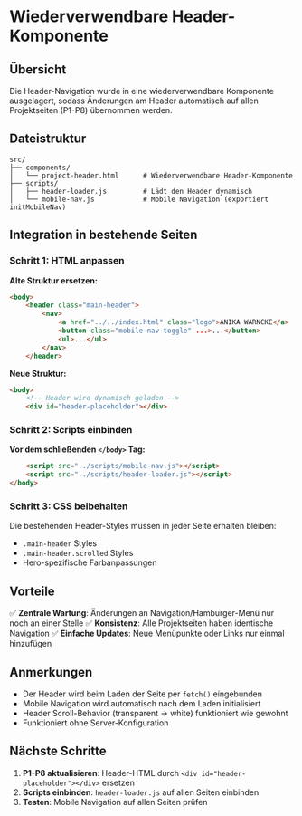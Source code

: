 # Wiederverwendbare Header-Komponente

## Übersicht
Die Header-Navigation wurde in eine wiederverwendbare Komponente ausgelagert, sodass Änderungen am Header automatisch auf allen Projektseiten (P1-P8) übernommen werden.

## Dateistruktur
```
src/
├── components/
│   └── project-header.html      # Wiederverwendbare Header-Komponente
├── scripts/
│   ├── header-loader.js         # Lädt den Header dynamisch
│   └── mobile-nav.js            # Mobile Navigation (exportiert initMobileNav)
```

## Integration in bestehende Seiten

### Schritt 1: HTML anpassen

**Alte Struktur ersetzen:**
```html
<body>
    <header class="main-header">
        <nav>
            <a href="../../index.html" class="logo">ANIKA WARNCKE</a>
            <button class="mobile-nav-toggle" ...>...</button>
            <ul>...</ul>
        </nav>
    </header>
```

**Neue Struktur:**
```html
<body>
    <!-- Header wird dynamisch geladen -->
    <div id="header-placeholder"></div>
```

### Schritt 2: Scripts einbinden

**Vor dem schließenden `</body>` Tag:**
```html
    <script src="../scripts/mobile-nav.js"></script>
    <script src="../scripts/header-loader.js"></script>
</body>
```

### Schritt 3: CSS beibehalten

Die bestehenden Header-Styles müssen in jeder Seite erhalten bleiben:
- `.main-header` Styles
- `.main-header.scrolled` Styles  
- Hero-spezifische Farbanpassungen

## Vorteile

✅ **Zentrale Wartung**: Änderungen an Navigation/Hamburger-Menü nur noch an einer Stelle
✅ **Konsistenz**: Alle Projektseiten haben identische Navigation
✅ **Einfache Updates**: Neue Menüpunkte oder Links nur einmal hinzufügen

## Anmerkungen

- Der Header wird beim Laden der Seite per `fetch()` eingebunden
- Mobile Navigation wird automatisch nach dem Laden initialisiert
- Header Scroll-Behavior (transparent → white) funktioniert wie gewohnt
- Funktioniert ohne Server-Konfiguration

## Nächste Schritte

1. **P1-P8 aktualisieren**: Header-HTML durch `<div id="header-placeholder"></div>` ersetzen
2. **Scripts einbinden**: `header-loader.js` auf allen Seiten einbinden
3. **Testen**: Mobile Navigation auf allen Seiten prüfen
